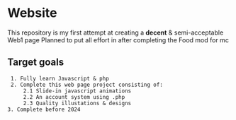 # Website
This repository is my first attempt at creating a **decent** & semi-acceptable Web1 page
Planned to put all effort in after completing the Food mod for mc

## Target goals

     1. Fully learn Javascript & php
     2. Complete this web page project consisting of:
         2.1 Slide-in javascript animations 
         2.2 An account system using .php 
         2.3 Quality illustations & designs
    3. Complete before 2024
